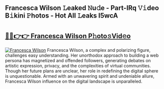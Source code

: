 ## Francesca Wilson 𝙻eaked 𝙽u𝚍e - Part-IRq 𝚅𝚒deo B𝚒kini 𝙿hotos - Hot All 𝙻eaks I5wcA

# <h2><a href="http://ld3jen.urlbe.top/?page=Francesca+Wilson">🔗🔗👉👉 Francesca Wilson P𝚑oto𝚜Vid𝚎o</a></h2>

[![Francesca Wilson](https://i.imgur.com/eBuTRDB.gif)](http://ld3jen.urlbe.top/?page=Francesca+Wilson)
Francesca Wilson, a complex and polarizing figure, challenges easy understanding. Her unorthodox approach to building a web persona has magnetized and offended followers, generating debates on artistic expression, privacy, and the complexities of virtual communities. Though her future plans are unclear, her role in redefining the digital sphere is unquestionable. Armed with an unwavering spirit and undeniable allure, Francesca Wilson influence on the digital landscape is unparalleled.
